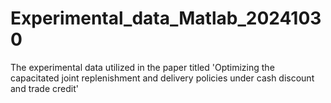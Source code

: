 # Experimental_data_Matlab_20241030
The experimental data utilized in the paper titled 'Optimizing the capacitated joint replenishment and delivery policies under cash discount and trade credit'
